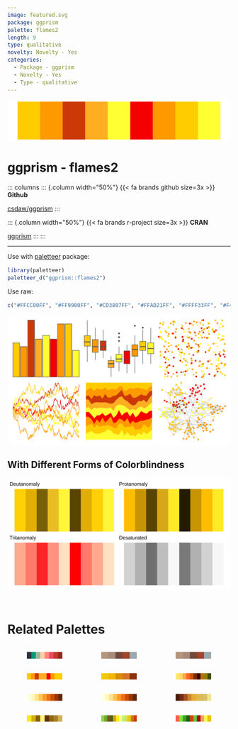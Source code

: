 ```yaml
---
image: featured.svg
package: ggprism
palette: flames2
length: 9
type: qualitative
novelty: Novelty - Yes
categories:
  - Package - ggprism
  - Novelty - Yes
  - Type - qualitative
---
```


![](featured.svg)

# ggprism - flames2 

::: columns
::: {.column width="50%"}
{{< fa brands github size=3x >}}
**Github**

[csdaw/ggprism](https://github.com/csdaw/ggprism)
:::

::: {.column width="50%"}
{{< fa brands r-project size=3x >}}
**CRAN**

[ggprism](https://CRAN.R-project.org/package=ggprism)
:::
:::

<hr> 

Use with [paletteer](https://emilhvitfeldt.github.io/paletteer/) package:

```r
library(paletteer)
paletteer_d("ggprism::flames2")
```

Use raw:

```r
c("#FFCC00FF", "#FF9900FF", "#CD3807FF", "#FFAD21FF", "#FFFF33FF", "#F40000FF", "#FF9900FF", "#FFCC00FF", "#FFFF33FF")
``` 

![](examples.png) <br>

## With Different Forms of Colorblindness

![](colorblind.svg) 

<br>

# Related Palettes

<div class="list" style="display: grid; grid-template-columns: auto auto auto;"> <figure class="figure">
<a href="../../awtools/a_palette/"> <img src="../../awtools/a_palette/featured.svg" style="width: 100%;" class="figure-img"></a>
</figure> <figure class="figure">
<a href="../../ButterflyColors/hamadryas_feronia/"> <img src="../../ButterflyColors/hamadryas_feronia/featured.svg" style="width: 100%;" class="figure-img"></a>
</figure> <figure class="figure">
<a href="../../ButterflyColors/hamadryas_feronia/"> <img src="../../ButterflyColors/hamadryas_feronia/featured.svg" style="width: 100%;" class="figure-img"></a>
</figure> <figure class="figure">
<a href="../../ggprism/flames/"> <img src="../../ggprism/flames/featured.svg" style="width: 100%;" class="figure-img"></a>
</figure> <figure class="figure">
<a href="../../fishualize/Hippocampus_reidi/"> <img src="../../fishualize/Hippocampus_reidi/featured.svg" style="width: 100%;" class="figure-img"></a>
</figure> <figure class="figure">
<a href="../../werpals/halong/"> <img src="../../werpals/halong/featured.svg" style="width: 100%;" class="figure-img"></a>
</figure> <figure class="figure">
<a href="../../khroma/YlOrBr/"> <img src="../../khroma/YlOrBr/featured.svg" style="width: 100%;" class="figure-img"></a>
</figure> <figure class="figure">
<a href="../../RColorBrewer/YlOrBr/"> <img src="../../RColorBrewer/YlOrBr/featured.svg" style="width: 100%;" class="figure-img"></a>
</figure> <figure class="figure">
<a href="../../beyonce/X59/"> <img src="../../beyonce/X59/featured.svg" style="width: 100%;" class="figure-img"></a>
</figure> <figure class="figure">
<a href="../../palettetown/abra/"> <img src="../../palettetown/abra/featured.svg" style="width: 100%;" class="figure-img"></a>
</figure> <figure class="figure">
<a href="../../palettetown/sunflora/"> <img src="../../palettetown/sunflora/featured.svg" style="width: 100%;" class="figure-img"></a>
</figure> <figure class="figure">
<a href="../../palettetown/hoppip/"> <img src="../../palettetown/hoppip/featured.svg" style="width: 100%;" class="figure-img"></a>
</figure> 
</div>
